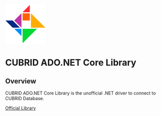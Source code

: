 <img width="128" src="https://github.com/evan-choi/cubrid-adonet-core/blob/main/icons/logo.png?raw=true">

# CUBRID ADO.NET Core Library

## Overview
CUBRID ADO.NET Core Library is the unofficial .NET driver to connect to CUBRID Database.

[Official Library](https://github.com/CUBRID/cubrid-adonet)
